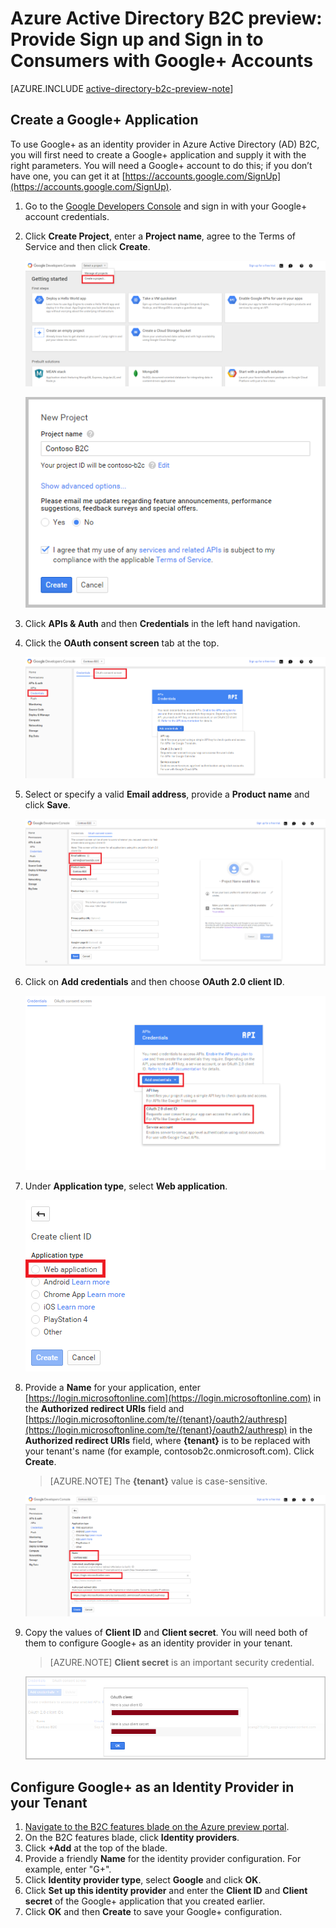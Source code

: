 <properties
	pageTitle="Azure Active Directory B2C preview: Google+ configuration | Microsoft Azure"
	description="Provide sign up and sign in to consumers with Google+ accounts in your applications secured by Azure Active Directory B2C"
	services="active-directory-b2c"
	documentationCenter=""
	authors="swkrish"
	manager="msmbaldwin"
	editor="curtand"/>

<tags
	ms.service="active-directory-b2c"
	ms.workload="identity"
	ms.tgt_pltfrm="na"
	ms.devlang="na"
	ms.topic="article"
	ms.date="10/08/2015"
	ms.author="swkrish"/>

# Azure Active Directory B2C preview: Provide Sign up and Sign in to Consumers with Google+ Accounts

[AZURE.INCLUDE [active-directory-b2c-preview-note](../../includes/active-directory-b2c-preview-note.md)]

## Create a Google+ Application

To use Google+ as an identity provider in Azure Active Directory (AD) B2C, you will first need to create a Google+ application and supply it with the right parameters. You will need a Google+ account to do this; if you don’t have one, you can get it at [https://accounts.google.com/SignUp](https://accounts.google.com/SignUp).

1. Go to the [Google Developers Console](https://console.developers.google.com/) and sign in with your Google+ account credentials.
2. Click **Create Project**, enter a **Project name**, agree to the Terms of Service and then click **Create**.

    ![G+ - Get started](./media/active-directory-b2c-setup-goog-app/google-get-started.png)

    ![G+ - New project](./media/active-directory-b2c-setup-goog-app/google-new-project.png)

3. Click **APIs & Auth** and then **Credentials** in the left hand navigation.
4. Click the **OAuth consent screen** tab at the top.

    ![G+ - Credentials](./media/active-directory-b2c-setup-goog-app/google-add-cred.png)

5. Select or specify a valid **Email address**, provide a **Product name** and click **Save**.

    ![G+ - OAuth consent screen](./media/active-directory-b2c-setup-goog-app/google-consent-screen.png)

6. Click on **Add credentials** and then choose **OAuth 2.0 client ID**.

    ![G+ - OAuth consent screen](./media/active-directory-b2c-setup-goog-app/google-add-oauth2-client-id.png)

7. Under **Application type**, select **Web application**.

    ![G+ - OAuth consent screen](./media/active-directory-b2c-setup-goog-app/google-web-app.png)

8. Provide a **Name** for your application, enter [https://login.microsoftonline.com](https://login.microsoftonline.com) in the **Authorized redirect URIs** field and [https://login.microsoftonline.com/te/{tenant}/oauth2/authresp](https://login.microsoftonline.com/te/{tenant}/oauth2/authresp) in the **Authorized redirect URIs** field, where **{tenant}** is to be replaced with your tenant's name (for example, contosob2c.onmicrosoft.com). Click **Create**.

    > [AZURE.NOTE]
    The **{tenant}** value is case-sensitive.

    ![G+ - Create client ID](./media/active-directory-b2c-setup-goog-app/google-create-client-id.png)

9. Copy the values of **Client ID** and **Client secret**. You will need both of them to configure Google+ as an identity provider in your tenant.

    > [AZURE.NOTE]
    **Client secret** is an important security credential.

    ![G+ - Client secret](./media/active-directory-b2c-setup-goog-app/google-client-secret.png)

## Configure Google+ as an Identity Provider in your Tenant

1. [Navigate to the B2C features blade on the Azure preview portal](active-directory-b2c-app-registration.md#navigate-to-the-b2c-features-blade).
2. On the B2C features blade, click **Identity providers**.
3. Click **+Add** at the top of the blade.
4. Provide a friendly **Name** for the identity provider configuration. For example, enter "G+".
5. Click **Identity provider type**, select **Google** and click **OK**.
6. Click **Set up this identity provider** and enter the **Client ID** and **Client secret** of the Google+ application that you created earlier.
7. Click **OK** and then **Create** to save your Google+ configuration.
